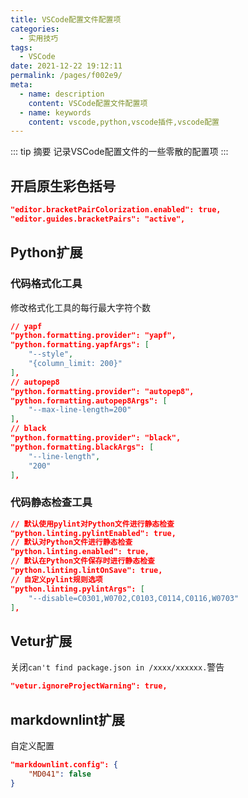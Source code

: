 ```yaml
---
title: VSCode配置文件配置项
categories: 
  - 实用技巧
tags: 
  - VSCode
date: 2021-12-22 19:12:11
permalink: /pages/f002e9/
meta:
  - name: description
    content: VSCode配置文件配置项
  - name: keywords
    content: vscode,python,vscode插件,vscode配置
---
```


::: tip 摘要
记录VSCode配置文件的一些零散的配置项
:::

<!-- more -->

## 开启原生彩色括号

```json
"editor.bracketPairColorization.enabled": true,
"editor.guides.bracketPairs": "active",
```

## Python扩展

### 代码格式化工具

修改格式化工具的每行最大字符个数

```json
// yapf
"python.formatting.provider": "yapf",
"python.formatting.yapfArgs": [
    "--style",
    "{column_limit: 200}"
],
// autopep8
"python.formatting.provider": "autopep8",
"python.formatting.autopep8Args": [
    "--max-line-length=200"
],
// black
"python.formatting.provider": "black",
"python.formatting.blackArgs": [
    "--line-length",
    "200"
],
```

### 代码静态检查工具

```json
// 默认使用pylint对Python文件进行静态检查
"python.linting.pylintEnabled": true,
// 默认对Python文件进行静态检查
"python.linting.enabled": true,
// 默认在Python文件保存时进行静态检查
"python.linting.lintOnSave": true,
// 自定义pylint规则选项
"python.linting.pylintArgs": [
    "--disable=C0301,W0702,C0103,C0114,C0116,W0703"
],
```

## Vetur扩展

关闭`can't find package.json in /xxxx/xxxxxx.`警告

```json
"vetur.ignoreProjectWarning": true,
```

## markdownlint扩展

自定义配置

```json
"markdownlint.config": {
    "MD041": false
}
```
